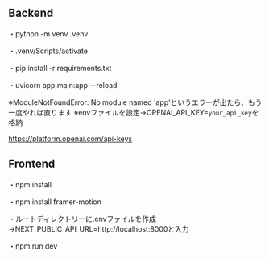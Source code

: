 ## Backend
・python -m venv .venv

・.venv/Scripts/activate

・pip install -r requirements.txt

・uvicorn app.main:app --reload

※ModuleNotFoundError: No module named 'app'というエラーが出たら、もう一度やれば直ります
※envファイルを設定→OPENAI_API_KEY=`your_api_key`を格納

https://platform.openai.com/api-keys

## Frontend
・npm install

・npm install framer-motion

・ルートディレクトリーに.envファイルを作成→NEXT_PUBLIC_API_URL=http://localhost:8000と入力

・npm run dev


